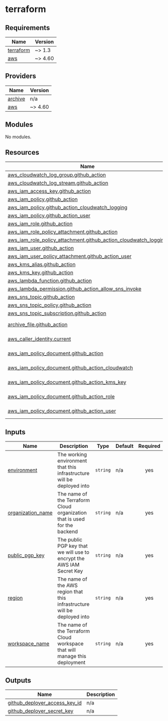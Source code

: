 # terraform

<!-- BEGINNING OF PRE-COMMIT-TERRAFORM DOCS HOOK -->
## Requirements

| Name | Version |
|------|---------|
| <a name="requirement_terraform"></a> [terraform](#requirement\_terraform) | ~> 1.3 |
| <a name="requirement_aws"></a> [aws](#requirement\_aws) | ~> 4.60 |

## Providers

| Name | Version |
|------|---------|
| <a name="provider_archive"></a> [archive](#provider\_archive) | n/a |
| <a name="provider_aws"></a> [aws](#provider\_aws) | ~> 4.60 |

## Modules

No modules.

## Resources

| Name | Type |
|------|------|
| [aws_cloudwatch_log_group.github_action](https://registry.terraform.io/providers/hashicorp/aws/latest/docs/resources/cloudwatch_log_group) | resource |
| [aws_cloudwatch_log_stream.github_action](https://registry.terraform.io/providers/hashicorp/aws/latest/docs/resources/cloudwatch_log_stream) | resource |
| [aws_iam_access_key.github_action](https://registry.terraform.io/providers/hashicorp/aws/latest/docs/resources/iam_access_key) | resource |
| [aws_iam_policy.github_action](https://registry.terraform.io/providers/hashicorp/aws/latest/docs/resources/iam_policy) | resource |
| [aws_iam_policy.github_action_cloudwatch_logging](https://registry.terraform.io/providers/hashicorp/aws/latest/docs/resources/iam_policy) | resource |
| [aws_iam_policy.github_action_user](https://registry.terraform.io/providers/hashicorp/aws/latest/docs/resources/iam_policy) | resource |
| [aws_iam_role.github_action](https://registry.terraform.io/providers/hashicorp/aws/latest/docs/resources/iam_role) | resource |
| [aws_iam_role_policy_attachment.github_action](https://registry.terraform.io/providers/hashicorp/aws/latest/docs/resources/iam_role_policy_attachment) | resource |
| [aws_iam_role_policy_attachment.github_action_cloudwatch_logging](https://registry.terraform.io/providers/hashicorp/aws/latest/docs/resources/iam_role_policy_attachment) | resource |
| [aws_iam_user.github_action](https://registry.terraform.io/providers/hashicorp/aws/latest/docs/resources/iam_user) | resource |
| [aws_iam_user_policy_attachment.github_action_user](https://registry.terraform.io/providers/hashicorp/aws/latest/docs/resources/iam_user_policy_attachment) | resource |
| [aws_kms_alias.github_action](https://registry.terraform.io/providers/hashicorp/aws/latest/docs/resources/kms_alias) | resource |
| [aws_kms_key.github_action](https://registry.terraform.io/providers/hashicorp/aws/latest/docs/resources/kms_key) | resource |
| [aws_lambda_function.github_action](https://registry.terraform.io/providers/hashicorp/aws/latest/docs/resources/lambda_function) | resource |
| [aws_lambda_permission.github_action_allow_sns_invoke](https://registry.terraform.io/providers/hashicorp/aws/latest/docs/resources/lambda_permission) | resource |
| [aws_sns_topic.github_action](https://registry.terraform.io/providers/hashicorp/aws/latest/docs/resources/sns_topic) | resource |
| [aws_sns_topic_policy.github_action](https://registry.terraform.io/providers/hashicorp/aws/latest/docs/resources/sns_topic_policy) | resource |
| [aws_sns_topic_subscription.github_action](https://registry.terraform.io/providers/hashicorp/aws/latest/docs/resources/sns_topic_subscription) | resource |
| [archive_file.github_action](https://registry.terraform.io/providers/hashicorp/archive/latest/docs/data-sources/file) | data source |
| [aws_caller_identity.current](https://registry.terraform.io/providers/hashicorp/aws/latest/docs/data-sources/caller_identity) | data source |
| [aws_iam_policy_document.github_action](https://registry.terraform.io/providers/hashicorp/aws/latest/docs/data-sources/iam_policy_document) | data source |
| [aws_iam_policy_document.github_action_cloudwatch](https://registry.terraform.io/providers/hashicorp/aws/latest/docs/data-sources/iam_policy_document) | data source |
| [aws_iam_policy_document.github_action_kms_key](https://registry.terraform.io/providers/hashicorp/aws/latest/docs/data-sources/iam_policy_document) | data source |
| [aws_iam_policy_document.github_action_role](https://registry.terraform.io/providers/hashicorp/aws/latest/docs/data-sources/iam_policy_document) | data source |
| [aws_iam_policy_document.github_action_user](https://registry.terraform.io/providers/hashicorp/aws/latest/docs/data-sources/iam_policy_document) | data source |

## Inputs

| Name | Description | Type | Default | Required |
|------|-------------|------|---------|:--------:|
| <a name="input_environment"></a> [environment](#input\_environment) | The working environment that this infrastructure will be deployed into | `string` | n/a | yes |
| <a name="input_organization_name"></a> [organization\_name](#input\_organization\_name) | The name of the Terraform Cloud organization that is used for the backend | `string` | n/a | yes |
| <a name="input_public_pgp_key"></a> [public\_pgp\_key](#input\_public\_pgp\_key) | The public PGP key that we will use to encrypt the AWS IAM Secret Key | `string` | n/a | yes |
| <a name="input_region"></a> [region](#input\_region) | The name of the AWS region that this infrastructure will be deployed into | `string` | n/a | yes |
| <a name="input_workspace_name"></a> [workspace\_name](#input\_workspace\_name) | The name of the Terraform Cloud workspace that will manage this deployment | `string` | n/a | yes |

## Outputs

| Name | Description |
|------|-------------|
| <a name="output_github_deployer_access_key_id"></a> [github\_deployer\_access\_key\_id](#output\_github\_deployer\_access\_key\_id) | n/a |
| <a name="output_github_deployer_secret_key"></a> [github\_deployer\_secret\_key](#output\_github\_deployer\_secret\_key) | n/a |
<!-- END OF PRE-COMMIT-TERRAFORM DOCS HOOK -->
